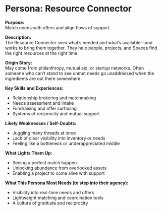 # Persona: Resource Connector

**Purpose:**  
Match needs with offers and align flows of support.

**Description:**  
The Resource Connector sees what’s needed and what’s available—and works to bring them together. They help people, projects, and Spaces find the right resources at the right time.

**Origin Story:**  
May come from philanthropy, mutual aid, or startup networks. Often someone who can’t stand to see unmet needs go unaddressed when the ingredients are out there somewhere.

**Key Skills and Experiences:**
- Relationship brokering and matchmaking
- Needs assessment and intake
- Fundraising and offer surfacing
- Systems of reciprocity and mutual support

**Likely Weaknesses / Self-Doubts:**
- Juggling many threads at once
- Lack of clear visibility into inventory or needs
- Feeling like a bottleneck or underappreciated middle

**What Lights Them Up:**
- Seeing a perfect match happen
- Unlocking abundance from overlooked assets
- Enabling a project to come alive with support

**What This Persona Most Needs (to step into their agency):**
- Visibility into real-time needs and offers
- Lightweight matching and coordination tools
- A culture of gratitude and reciprocity